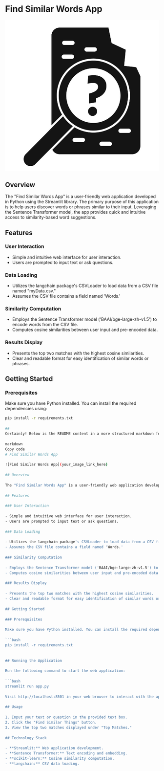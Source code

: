 # Find Similar Words App

![Find Similar Words App](./45333751.jpg)

## Overview

The "Find Similar Words App" is a user-friendly web application developed in Python using the Streamlit library. The primary purpose of this application is to help users discover words or phrases similar to their input. Leveraging the Sentence Transformer model, the app provides quick and intuitive access to similarity-based word suggestions.

## Features

### User Interaction

- Simple and intuitive web interface for user interaction.
- Users are prompted to input text or ask questions.

### Data Loading

- Utilizes the langchain package's CSVLoader to load data from a CSV file named "myData.csv."
- Assumes the CSV file contains a field named 'Words.'

### Similarity Computation

- Employs the Sentence Transformer model ('BAAI/bge-large-zh-v1.5') to encode words from the CSV file.
- Computes cosine similarities between user input and pre-encoded data.

### Results Display

- Presents the top two matches with the highest cosine similarities.
- Clear and readable format for easy identification of similar words or phrases.

## Getting Started

### Prerequisites

Make sure you have Python installed. You can install the required dependencies using:

```bash
pip install -r requirements.txt

## 
Certainly! Below is the README content in a more structured markdown format for easy editing:

markdown
Copy code
# Find Similar Words App

![Find Similar Words App](your_image_link_here)

## Overview

The "Find Similar Words App" is a user-friendly web application developed in Python using the Streamlit library. The primary purpose of this application is to help users discover words or phrases similar to their input. Leveraging the Sentence Transformer model, the app provides quick and intuitive access to similarity-based word suggestions.

## Features

### User Interaction

- Simple and intuitive web interface for user interaction.
- Users are prompted to input text or ask questions.

### Data Loading

- Utilizes the langchain package's CSVLoader to load data from a CSV file named "myData.csv."
- Assumes the CSV file contains a field named 'Words.'

### Similarity Computation

- Employs the Sentence Transformer model ('BAAI/bge-large-zh-v1.5') to encode words from the CSV file.
- Computes cosine similarities between user input and pre-encoded data.

### Results Display

- Presents the top two matches with the highest cosine similarities.
- Clear and readable format for easy identification of similar words or phrases.

## Getting Started

### Prerequisites

Make sure you have Python installed. You can install the required dependencies using:

```bash
pip install -r requirements.txt


## Running the Application

Run the following command to start the web application:

```bash
streamlit run app.py

Visit http://localhost:8501 in your web browser to interact with the app.

## Usage

1. Input your text or question in the provided text box.
2. Click the "Find Similar Things" button.
3. View the top two matches displayed under "Top Matches."

## Technology Stack

- **Streamlit:** Web application development.
- **Sentence Transformer:** Text encoding and embedding.
- **scikit-learn:** Cosine similarity computation.
- **langchain:** CSV data loading.

